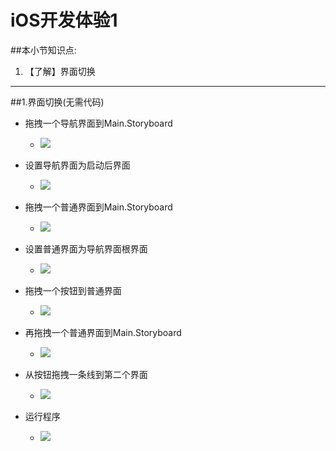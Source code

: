 # iOS开发体验1
##本小节知识点:
1. 【了解】界面切换

---
##1.界面切换(无需代码)
- 拖拽一个导航界面到Main.Storyboard
    + ![](http://7xj0kx.com1.z0.glb.clouddn.com/Snip20150511_158.png)

- 设置导航界面为启动后界面
    + ![](http://7xj0kx.com1.z0.glb.clouddn.com/Snip20150511_163.png)

- 拖拽一个普通界面到Main.Storyboard
    + ![](http://7xj0kx.com1.z0.glb.clouddn.com/Snip20150511_160.png)

- 设置普通界面为导航界面根界面
    + ![](http://7xj0kx.com1.z0.glb.clouddn.com/Snip20150511_164.png)

- 拖拽一个按钮到普通界面
    + ![](http://7xj0kx.com1.z0.glb.clouddn.com/Snip20150511_166.png)

- 再拖拽一个普通界面到Main.Storyboard
    + ![](http://7xj0kx.com1.z0.glb.clouddn.com/Snip20150511_160.png)

- 从按钮拖拽一条线到第二个界面
    + ![](http://7xj0kx.com1.z0.glb.clouddn.com/Snip20150511_167.png)

- 运行程序
    + ![](http://7xj0kx.com1.z0.glb.clouddn.com/Snip20150511_168.png)
